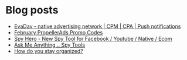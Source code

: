# Blog posts
<!-- BLOG-POST-LIST:START -->
- [EvaDav - native advertising network | CPM | CPA | Push notifications](https://afflift.com/f/threads/evadav-native-advertising-network-cpm-cpa-push-notifications.1501/)
- [February PropellerAds Promo Codes](https://afflift.com/f/threads/february-propellerads-promo-codes.10344/)
- [Spy Hero - New Spy Tool for Facebook / Youtube / Native / Ecom](https://afflift.com/f/threads/spy-hero-new-spy-tool-for-facebook-youtube-native-ecom.10351/)
- [Ask Me Anything .. Spy Tools](https://afflift.com/f/threads/ask-me-anything-spy-tools.9343/)
- [How do you stay organized?](https://afflift.com/f/threads/how-do-you-stay-organized.10352/)
<!-- BLOG-POST-LIST:END -->
